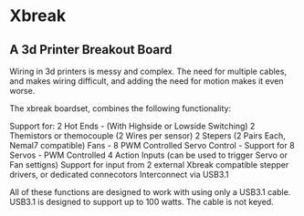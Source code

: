 # Xbreak
## A 3d Printer Breakout Board

Wiring in 3d printers is messy and complex. The need for multiple cables,
and makes wiring difficult, and adding the need for motion makes it even
worse. 

The xbreak boardset, combines the following functionality:

Support for:
   2 Hot Ends - (With Highside or Lowside Switching)
   2 Themistors or themocouple (2 Wires per sensor)
   2 Stepers (2 Pairs Each, Nemal7 compatible)
   Fans - 8 PWM Controlled
   Servo Control - Support for 8 Servos - PWM Controlled
   4 Action Inputs (can be used to trigger Servo or Fan settigns)
   Support for input from 2 external Xbreak compatible stepper drivers,
       or dedicated connecotors
   Interconnect via USB3.1

All of these functions are designed to work with using only a USB3.1 cable.
USB3.1 is designed to support up to 100 watts. 
The cable is not keyed.



